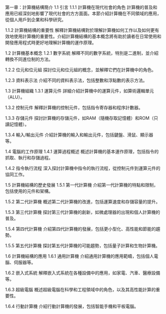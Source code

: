 第一章：計算機結構簡介
1.1 引言
1.1.1 計算機在現代社會的角色
計算機的普及和應用已經深刻地影響了現代社會的方方面面。本節介紹計算機在不同領域的應用，從個人用戶到企業和科學研究。

1.1.2 計算機結構的重要性
解釋計算機結構對於理解計算機如何工作以及如何更有效地使用計算機的重要性。介紹計算機結構的基本概念將有助於讀者在日常使用和開發應用程式時更好地理解計算機的運作原理。

1.2 計算機基本概念
1.2.1 數字系統
解釋不同的數字系統，特別是二進制，並介紹轉換不同進位制的方法。

1.2.2 位元和位元組
探討位元和位元組的概念，並解釋它們在計算機中的角色。

1.2.3 資料表示法
介紹不同的資料表示法，包括整數和浮點數的表示方法。

1.3 計算機組織
1.3.1 運算元件
詳細介紹計算機中的運算元件，如算術邏輯單元（ALU）。

1.3.2 控制元件
解釋計算機的控制元件，包括指令寄存器和程序計數器。

1.3.3 存儲元件
探討計算機的存儲元件，如RAM（隨機存取記憶體）和ROM（只讀記憶體）。

1.3.4 輸入/輸出元件
介紹計算機的輸入和輸出元件，包括鍵盤、滑鼠、顯示器等。

1.4 電腦的工作原理
1.4.1 運算過程概述
概述計算機的基本運作原理，包括指令的抓取、執行和存儲過程。

1.4.2 指令執行流程
深入探討計算機中指令的執行流程，從控制元件到運算元件的協同工作。

1.5 計算機結構的歷史發展
1.5.1 第一代計算機
介紹第一代計算機的特點和限制，包括使用的元件和架構。

1.5.2 第二代計算機
概述第二代計算機的改進，包括運算速度和存儲容量的提升。

1.5.3 第三代計算機
探討第三代計算機的創新，如微處理器的出現和個人計算機的普及。

1.5.4 第四代計算機
介紹第四代計算機的發展，包括更小型化、高性能和節能的趨勢。

1.5.5 第五代計算機
探討第五代計算機的可能趨勢，包括量子計算和生物計算機。

1.6 計算機結構的應用
1.6.1 通用計算機
介紹通用計算機的應用範疇，包括個人電腦、伺服器等。

1.6.2 嵌入式系統
解釋嵌入式系統在各種設備中的應用，如家電、汽車、醫療設備等。

1.6.3 超級電腦
概述超級電腦在科學和工程領域中的角色，以及其高性能計算的重要性。

1.6.4 行動計算機
介紹行動計算機的發展，包括智能手機和平板電腦。